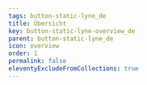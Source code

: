 ```yaml
---
tags: button-static-lyne_de
title: Übersicht
key: button-static-lyne-overview_de
parent: button-static-lyne_de
icon: overview
order: 1
permalink: false
eleventyExcludeFromCollections: true
---
```


